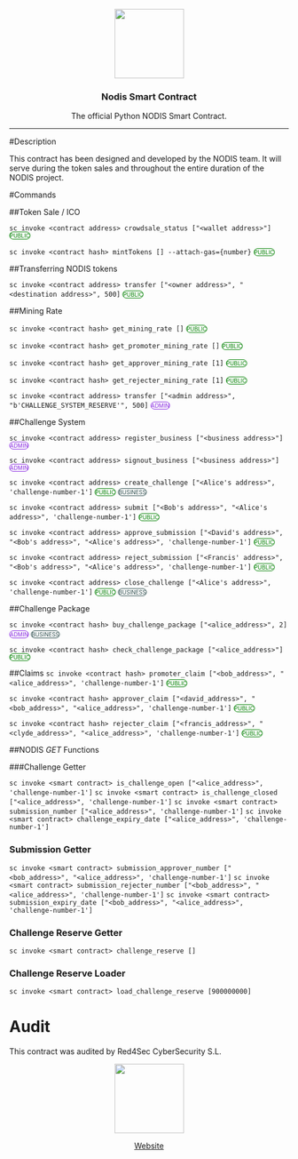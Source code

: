 <p align="center">
  <img
    src="https://nodis.io/static/media/nodis-logo.abf6b121.png"
    width="125px;">
    
</p>
<h3 align="center">Nodis Smart Contract</h3>
<p align="center">The official Python NODIS Smart Contract.</p>
<hr/>

#Description

This contract has been designed and developed by the NODIS team. It will serve during the token sales and throughout the entire duration of the NODIS project.

#Commands

##Token Sale / ICO

`sc invoke <contract address> crowdsale_status ["<wallet address>"]` <span style="color:green;border-color:green;border-style:solid;border-width:1px;border-radius:25px;font-size:10px;">PUBLIC</span>

`sc invoke <contract hash> mintTokens [] --attach-gas={number}` <span style="color:green;border-color:green;border-style:solid;border-width:1px;border-radius:25px;font-size:10px;">PUBLIC</span>

##Transferring NODIS tokens

`sc invoke <contract address> transfer ["<owner address>", "<destination address>", 500]` <span style="color:green;border-color:green;border-style:solid;border-width:1px;border-radius:25px;font-size:10px;">PUBLIC</span>

##Mining Rate

`sc invoke <contract hash> get_mining_rate []` <span style="color:green;border-color:green;border-style:solid;border-width:1px;border-radius:25px;font-size:10px;">PUBLIC</span>

`sc invoke <contract hash> get_promoter_mining_rate []` <span style="color:green;border-color:green;border-style:solid;border-width:1px;border-radius:25px;font-size:10px;">PUBLIC</span>

`sc invoke <contract hash> get_approver_mining_rate [1]` <span style="color:green;border-color:green;border-style:solid;border-width:1px;border-radius:25px;font-size:10px;">PUBLIC</span>

`sc invoke <contract hash> get_rejecter_mining_rate [1]` <span style="color:green;border-color:green;border-style:solid;border-width:1px;border-radius:25px;font-size:10px;">PUBLIC</span>

`sc invoke <contract address> transfer ["<admin address>", "b'CHALLENGE_SYSTEM_RESERVE'", 500]` <span style="color:BlueViolet;border-color:BlueViolet;border-style:solid;border-width:1px;border-radius:25px;font-size:10px;">ADMIN</span>


##Challenge System 

`sc invoke <contract address> register_business ["<business address>"]` <span style="color:BlueViolet;border-color:BlueViolet;border-style:solid;border-width:1px;border-radius:25px;font-size:10px;">ADMIN</span>

`sc invoke <contract address> signout_business ["<business address>"]` <span style="color:BlueViolet;border-color:BlueViolet;border-style:solid;border-width:1px;border-radius:25px;font-size:10px;">ADMIN</span>

`sc invoke <contract address> create_challenge ["<Alice's address>", 'challenge-number-1']` <span style="color:green;border-color:green;border-style:solid;border-width:1px;border-radius:25px;font-size:10px;">PUBLIC</span> <span style="color:DarkSlateGrey;border-color:DarkSlateGrey;border-style:solid;border-width:1px;border-radius:25px;font-size:10px;">BUSINESS</span>

`sc invoke <contract address> submit ["<Bob's address>", "<Alice's address>", 'challenge-number-1']` <span style="color:green;border-color:green;border-style:solid;border-width:1px;border-radius:25px;font-size:10px;">PUBLIC</span>

`sc invoke <contract address> approve_submission ["<David's address>", "<Bob's address>", "<Alice's address>", 'challenge-number-1']` <span style="color:green;border-color:green;border-style:solid;border-width:1px;border-radius:25px;font-size:10px;">PUBLIC</span>

`sc invoke <contract address> reject_submission ["<Francis' address>", "<Bob's address>", "<Alice's address>", 'challenge-number-1']` <span style="color:green;border-color:green;border-style:solid;border-width:1px;border-radius:25px;font-size:10px;">PUBLIC</span>

`sc invoke <contract address> close_challenge ["<Alice's address>", 'challenge-number-1']` <span style="color:green;border-color:green;border-style:solid;border-width:1px;border-radius:25px;font-size:10px;">PUBLIC</span> <span style="color:DarkSlateGrey;border-color:DarkSlateGrey;border-style:solid;border-width:1px;border-radius:25px;font-size:10px;">BUSINESS</span>


##Challenge Package

`sc invoke <contract hash> buy_challenge_package ["<alice_address>", 2]` <span style="color:BlueViolet;border-color:BlueViolet;border-style:solid;border-width:1px;border-radius:25px;font-size:10px;">ADMIN</span> <span style="color:DarkSlateGrey;border-color:DarkSlateGrey;border-style:solid;border-width:1px;border-radius:25px;font-size:10px;">BUSINESS</span>

`sc invoke <contract hash> check_challenge_package ["<alice_address>"]` <span style="color:green;border-color:green;border-style:solid;border-width:1px;border-radius:25px;font-size:10px;">PUBLIC</span>


##Claims 
`sc invoke <contract hash> promoter_claim ["<bob_address>", "<alice_address>", 'challenge-number-1']` <span style="color:green;border-color:green;border-style:solid;border-width:1px;border-radius:25px;font-size:10px;">PUBLIC</span>

`sc invoke <contract hash> approver_claim ["<david_address>", "<bob_address>", "<alice_address>", 'challenge-number-1']` <span style="color:green;border-color:green;border-style:solid;border-width:1px;border-radius:25px;font-size:10px;">PUBLIC</span>


`sc invoke <contract hash> rejecter_claim ["<francis_address>", "<clyde_address>", "<alice_address>", 'challenge-number-1']` <span style="color:green;border-color:green;border-style:solid;border-width:1px;border-radius:25px;font-size:10px;">PUBLIC</span>


##NODIS _GET_ Functions

###Challenge Getter

`sc invoke <smart contract> is_challenge_open ["<alice_address>", 'challenge-number-1']`
`sc invoke <smart contract> is_challenge_closed ["<alice_address>", 'challenge-number-1']`
`sc invoke <smart contract> submission_number ["<alice_address>", 'challenge-number-1']`
`sc invoke <smart contract> challenge_expiry_date ["<alice_address>", 'challenge-number-1']`

### Submission Getter

`sc invoke <smart contract> submission_approver_number ["<bob_address>", "<alice_address>", 'challenge-number-1']`
`sc invoke <smart contract> submission_rejecter_number ["<bob_address>", "<alice_address>", 'challenge-number-1']`
`sc invoke <smart contract> submission_expiry_date ["<bob_address>", "<alice_address>", 'challenge-number-1']`

### Challenge Reserve Getter

`sc invoke <smart contract> challenge_reserve []`

### Challenge Reserve Loader

`sc invoke <smart contract> load_challenge_reserve [900000000]`

# Audit

This contract was audited by Red4Sec CyberSecurity S.L.

<p align="center">
  <img
    src="https://red4sec.com/images/logo.png"
    width="125px;">
<p align="center"><a href="https://red4sec.com/en">Website</a></p>
    
</p>
